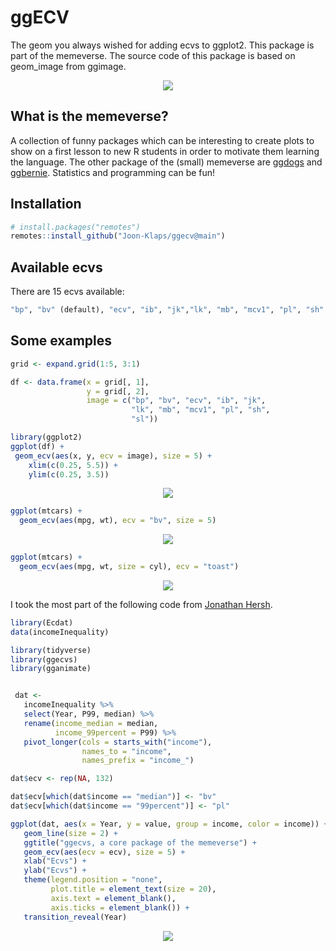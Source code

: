 # ggECV

The geom you always wished for adding ecvs to ggplot2. This package is part of the memeverse.
The source code of this package is based on geom_image from ggimage.

<p align="center">
 <img src="https://user-images.githubusercontent.com/67192157/105871532-b0a48700-5ff9-11eb-9371-ecd915ded374.png">
</p>

## What is the memeverse?

A collection of funny packages which can be interesting to create plots to show on a first lesson to new R students in order to motivate them learning the language. The other package of the (small) memeverse are [ggdogs](https://github.com/R-CoderDotCom/ggdogs) and [ggbernie](https://github.com/R-CoderDotCom/ggbernie). Statistics and programming can be fun!

## Installation

```r
# install.packages("remotes")
remotes::install_github("Joon-Klaps/ggecv@main")
```

## Available ecvs

There are 15 ecvs available:

```r
"bp", "bv" (default), "ecv", "ib", "jk","lk", "mb", "mcv1", "pl", "sh" and "sl"
```

## Some examples

```r
grid <- expand.grid(1:5, 3:1)

df <- data.frame(x = grid[, 1],
                 y = grid[, 2],
                 image = c("bp", "bv", "ecv", "ib", "jk",
                           "lk", "mb", "mcv1", "pl", "sh",
                           "sl"))

library(ggplot2)
ggplot(df) +
 geom_ecv(aes(x, y, ecv = image), size = 5) +
    xlim(c(0.25, 5.5)) +
    ylim(c(0.25, 3.5))
```

<p align="center">
 <img src="https://user-images.githubusercontent.com/67192157/106767679-6b0c3d80-663b-11eb-96f5-a21f2794bd84.png">
</p>

```r
ggplot(mtcars) +
  geom_ecv(aes(mpg, wt), ecv = "bv", size = 5)
```

<p align="center">
 <img src="https://user-images.githubusercontent.com/67192157/105848781-c86f1180-5fdf-11eb-8468-813a41235292.png">
</p>

```r
ggplot(mtcars) +
  geom_ecv(aes(mpg, wt, size = cyl), ecv = "toast")
```

<p align="center">
 <img src="https://user-images.githubusercontent.com/67192157/105849119-416e6900-5fe0-11eb-904e-6dc30be87546.png">
</p>

I took the most part of the following code from [Jonathan Hersh](https://twitter.com/DogmaticPrior).

```r
library(Ecdat)
data(incomeInequality)

library(tidyverse)
library(ggecvs)
library(gganimate)


 dat <-
   incomeInequality %>%
   select(Year, P99, median) %>%
   rename(income_median = median,
          income_99percent = P99) %>%
   pivot_longer(cols = starts_with("income"),
                names_to = "income",
                names_prefix = "income_")

dat$ecv <- rep(NA, 132)

dat$ecv[which(dat$income == "median")] <- "bv"
dat$ecv[which(dat$income == "99percent")] <- "pl"

ggplot(dat, aes(x = Year, y = value, group = income, color = income)) +
   geom_line(size = 2) +
   ggtitle("ggecvs, a core package of the memeverse") +
   geom_ecv(aes(ecv = ecv), size = 5) +
   xlab("Ecvs") +
   ylab("Ecvs") +
   theme(legend.position = "none",
         plot.title = element_text(size = 20),
         axis.text = element_blank(),
         axis.ticks = element_blank()) +
   transition_reveal(Year)
```

<p align="center">
 <img src="https://user-images.githubusercontent.com/67192157/105854010-9ad99680-5fe6-11eb-9ee0-c42e9e257d48.gif">
</p>
